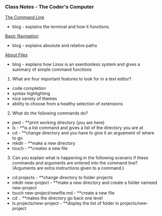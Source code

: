 ### Class Notes - The Coder's Computer

[The Command Line](https://ryanstutorials.net/linuxtutorial/commandline.php)

* blog - explains the terminal and how it functions. 

[Basic Navigation](https://ryanstutorials.net/linuxtutorial/navigation.php)

* blog - explains absolute and relative paths

[About Files](https://ryanstutorials.net/linuxtutorial/aboutfiles.php)

* blog - explains how Linux is an exentionless system and gives a summary of simple command functions

1. What are four important features to look for in a text editor?
  * code completion 
  * syntax highlighting
  * nice variety of themes
  * ability to choose from a healthy selection of extensions
2. What do the following commands do?
  * pwd - **print working directory (you are here)
  * ls - **is a list command and gives a list of the directory you are at
  * cd - **change directory and you have to give it an arguement of where to go
  * mkdir - **make a new directory
  * touch - **creates a new file
3. Can you explain what is happening in the following scenario if these commands and arguments are entered into the command line? (Arguments are extra instructions given to a command.)
  * cd projects - **change directory to folder projects
  * mkdir new-project  - **make a new directory and create a folder nameed new-project
  * touch new-project/newfile.md - **create a new file
  * cd .. **makes the directory go back one level
  * ls projects/new-project - **display the list of folder in projects/new-project
